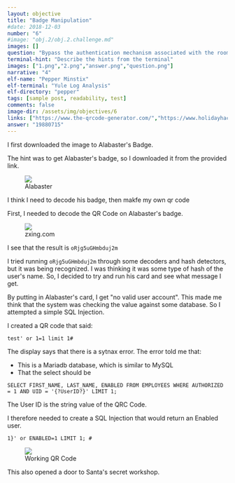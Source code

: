 ```yaml
---
layout: objective
title: "Badge Manipulation"
#date: 2018-12-03
number: "6"
#image: "obj.2/obj.2.challenge.md"
images: []
question: "Bypass the authentication mechanism associated with the room near Pepper Minstix. A sample employee badge is available. What is the access control number revealed by the door authentication panel? For hints on achieving this objective, please visit Pepper Minstix and help her with the Yule Log Analysis Cranberry Pi terminal challenge."
terminal-hint: "Describe the hints from the terminal"
images: ["1.png","2.png","answer.png","question.png"]
narrative: "4"
elf-name: "Pepper Minstix"
elf-terminal: "Yule Log Analysis"
elf-directory: "pepper"
tags: [sample post, readability, test]
comments: false
image-dir: /assets/img/objectives/6
links: ["https://www.the-qrcode-generator.com/","https://www.holidayhackchallenge.com/2018/challenges/alabaster_badge.jpg","https://docker.kringlecon.com/?challenge=qrcode"]
answer: "19880715"
---
```


I first downloaded the image to Alabaster's Badge.




The hint was to get Alabaster's badge, so I downloaded it from the provided link.
<figure>
	<img src="{{site.baseurl}}/assets/img/objectives/6/1.png">
	<figcaption>Alabaster</figcaption>
</figure>

I think I need to decode his badge, then makfe my own qr code

First, I needed to decode the QR Code on Alabaster's badge.
<figure>
	<img src="{{site.baseurl}}/assets/img/objectives/6/2.png">
	<figcaption>zxing.com</figcaption>
</figure>

I see that the result is ```oRjg5uGHmbduj2m```

I tried running ```oRjg5uGHmbduj2m``` through some decoders and hash detectors, but it was being recognized.  I was thinking it was some type of hash of the user's name.  So, I decided to try and run his card and see what message I get.

By putting in Alabaster's card, I get "no valid user account".   This made me think that the system was checking the value against some database.  So I attempted a simple SQL Injection.

I created a QR code that said:
```
test' or 1=1 limit 1#
```
The display says that there is a sytnax error.  The error told me that:
* This is a Mariadb database, which is similar to MySQL
* That the select should be 
``` 
SELECT FIRST_NAME, LAST_NAME, ENABLED FROM EMPLOYEES WHERE AUTHORIZED = 1 AND UID = '{?UserID?}' LIMIT 1;
```
The User ID is the string value of the QRC Code.

I therefore needed to create a SQL Injection that would return an Enabled user.

```
1}' or ENABLED=1 LIMIT 1; #
```
<figure>
	<img src="{{site.baseurl}}/assets/img/objectives/6/3.png">
	<figcaption>Working QR Code</figcaption>
</figure>


This also opened a door to Santa's secret workshop.
